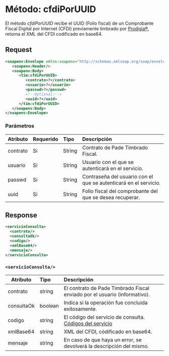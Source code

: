 # Método: cfdiPorUUID

El método *cfdiPorUUID* recibe el UUID (Folio fiscal) de un Comprobante Fiscal Digital por Internet (CFDI) previamente timbrado por [Prodigia®](https://prodigia.com.mx/), retorna el XML del CFDI codificado en base64.

## Request

```xml
<soapenv:Envelope xmlns:soapenv="http://schemas.xmlsoap.org/soap/envelope/" xmlns:tim="timbrado.ws.pade.mx">
   <soapenv:Header/>
   <soapenv:Body>
      <tim:cfdiPorUUID>
         <contrato>?</contrato>
         <usuario>?</usuario>
         <passwd>?</passwd>
         <!--Optional:-->
         <uuid>?</uuid>
      </tim:cfdiPorUUID>
   </soapenv:Body>
</soapenv:Envelope>
```


### Parámetros

| Atributo      | Requerido | Tipo   | Descripción |
| ------------- |:--------- |:------ |:----------- |
| contrato      | Si        | String | Contrato de Pade Timbrado Fiscal. | 
| usuario       | Si        | String | Usuario con el que se autenticará en el servicio. |
| passwd        | Si        | String | Contraseña del usuario con el que se autenticará en el servicio. |
| uuid          | Si        | String | Folio fiscal del comprobante del que se desea recuperar. |

## Response 

```xml
<servicioConsulta>
  <contrato/>
  <consultaOk/>
  <codigo/>
  <xmlBase64/>
  <mensaje/>
</servicioConsulta>
```

### `<servicioConsulta/>`

| Atributo      | Tipo      | Descripción |
| ------------- |:--------- |:----------- |
| contrato      | string    | El contrato de Pade Timbrado Fiscal enviado por el usuario (informativo). |
| consultaOk    | boolean   | Indica si la operación fue concluida exitosamente. |
| codigo        | string    | El código del servicio de consulta. [Códigos del servicio](https://github.com/MarthaRiveraV/timbradoDoc/blob/master/codigos.md)
| xmlBase64     | string    | XML del CFDI, códificado en base64.
| mensaje       | string    | En caso de que haya un error, se devolverá la descripción del mismo. |
